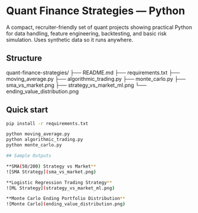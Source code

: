 # Quant Finance Strategies — Python

A compact, recruiter-friendly set of quant projects showing practical Python for data handling, feature engineering, backtesting, and basic risk simulation. Uses synthetic data so it runs anywhere.

## Structure
quant-finance-strategies/
├── README.md
├── requirements.txt
├── moving_average.py
├── algorithmic_trading.py
├── monte_carlo.py
├── sma_vs_market.png
├── strategy_vs_market_ml.png
└── ending_value_distribution.png

## Quick start
```bash
pip install -r requirements.txt

python moving_average.py
python algorithmic_trading.py
python monte_carlo.py

## Sample Outputs

**SMA(50/200) Strategy vs Market**  
![SMA Strategy](sma_vs_market.png)

**Logistic Regression Trading Strategy**  
![ML Strategy](strategy_vs_market_ml.png)

**Monte Carlo Ending Portfolio Distribution**  
![Monte Carlo](ending_value_distribution.png)
